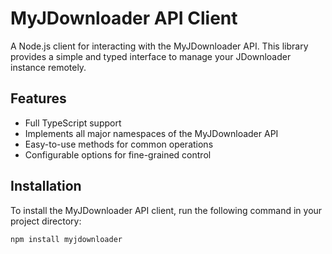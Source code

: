 # MyJDownloader API Client

A Node.js client for interacting with the MyJDownloader API. This library provides a simple and typed interface to manage your JDownloader instance remotely.

## Features

- Full TypeScript support
- Implements all major namespaces of the MyJDownloader API
- Easy-to-use methods for common operations
- Configurable options for fine-grained control

## Installation

To install the MyJDownloader API client, run the following command in your project directory:

```bash
npm install myjdownloader
```

